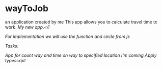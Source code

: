 # wayToJob
an application created by me
This app allows you to calculate travel time to work. 
<i>My new app.</i

For implementation we will use the function and circle from js

Tasks:

App for count way and time on way to specified location
I'm coming.Apply typescript

